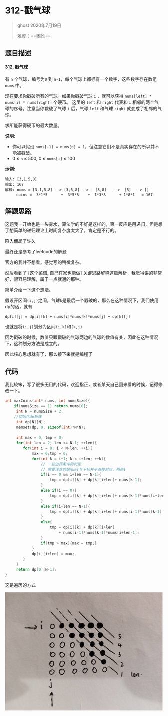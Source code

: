 # 312-戳气球

> ghost 2020年7月19日
>
> 难度：==困难==

## 题目描述

#### [312. 戳气球](https://leetcode-cn.com/problems/burst-balloons/)

有 `n` 个气球，编号为`0` 到 `n-1`，每个气球上都标有一个数字，这些数字存在数组 `nums` 中。

现在要求你戳破所有的气球。如果你戳破气球 `i` ，就可以获得 `nums[left] * nums[i] * nums[right]` 个硬币。 这里的 `left` 和 `right` 代表和 `i` 相邻的两个气球的序号。注意当你戳破了气球 `i` 后，气球 `left` 和气球 `right` 就变成了相邻的气球。

求所能获得硬币的最大数量。

**说明:**

- 你可以假设 `nums[-1] = nums[n] = 1`，但注意它们不是真实存在的所以并不能被戳破。
- 0 ≤ `n` ≤ 500, 0 ≤ `nums[i]` ≤ 100

**示例:**

```
输入: [3,1,5,8]
输出: 167 
解释: nums = [3,1,5,8] --> [3,5,8] -->   [3,8]   -->  [8]  --> []
     coins =  3*1*5      +  3*5*8    +  1*3*8      + 1*8*1   = 167
```

## 解题思路

这题我一开始也是一头雾水，算法学的不好是这样的，第一反应是用递归，但是想了想简单的递归理论上时间复杂度太大了，肯定是不行的。

陷入僵局了许久

最终还是参考了leetcode的解题

官方的我并不想看，感觉写的稍微复杂。

然后看到了 [[这个菜谱, 自己在家也能做] 关键思路解释](https://leetcode-cn.com/problems/burst-balloons/solution/zhe-ge-cai-pu-zi-ji-zai-jia-ye-neng-zuo-guan-jian-/)这篇解析，我觉得讲的非常好，很容易理解，属于一点就通的那种。

简单介绍一下这个想法。

假设开区间`(i,j)`之间，气球`k`是最后一个戳破的，那么在这种情况下，我们使用dp的话，就有

```
dp[i][j] = dp[i][k] + nums[i]*nums[k]*nums[j] + dp[k][j]
```

也就是将`(i,j)`划分为区间`(i,k)`和`(k,j)`

因为戳破的时候，数值只跟戳破的气球两边的气球的数值有关，因此在这种情况下，这种划分方法是成立的。

因此核心思想就有了，那么接下来就是编程了

## 代码

我比较笨，写了很多无用的代码，欢迎指正，或者某天自己回来看的时候，记得修改一下。

```C
int maxCoins(int* nums, int numsSize){
    if(numsSize == 1) return nums[0];
     int N = numsSize + 2;
    //初始化dp矩阵
     int dp[N][N];
     memset(dp, 0, sizeof(int)*N*N);
    
     int max = 0, tmp = 0;
     for(int len = 2; len <= N-1; ++len){
        for(int i = 0; i < N-len; ++i){
            max = 0;tmp = 0;
            for(int k = i+1; k < i+len; ++k){
                // 一些边界条件的判定 
                // 需要注意的是nums与下标并不直接对应，相差1
                if(i == 0 && i+len == N-1){
                    tmp = dp[i][k] + dp[k][i+len]+ nums[k-1];
                }
                else if(i == 0){
                    tmp = dp[i][k] + dp[k][i+len]+ nums[k-1]*nums[i+len-1];
                }
                else if(i+len == N-1){
                    tmp = dp[i][k] + dp[k][i+len]+ nums[i-1]*nums[k-1];
                }
                else{
                    tmp = dp[i][k] + dp[k][i+len]
                        + nums[i-1]*nums[k-1]*nums[i+len-1];
                }
                if(tmp > max){max = tmp;}
            }
            dp[i][i+len] = max;
        }
     }
     return dp[0][N-1];
}

```

这是遍历的方式

![image-20200719224715773](assets/image-20200719224715773.png)